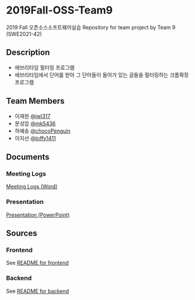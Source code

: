 # 2019Fall-OSS-Team9
2019 Fall 오픈소스소프트웨어실습
Repository for team project by Team 9 (SWE2021-42)

## Description
- 에브리타임 필터링 프로그램
- 에브리타임에서 단어를 받아 그 단어들이 들어가 있는 글들을 필터링하는 크롬확장프로그램

## Team Members
- 이재원 [@jwl317](https://github.com/jwl317)
- 문성암 [@mk5436](https://github.com/mk5436)
- 하예송 [@chocoPenguin](https://github.com/chocoPenguin)
- 이지선 [@loffy1411](https://github.com/loffy1411)

## Documents

### Meeting Logs
[Meeting Logs (Word)](docs/log.doc)


### Presentation
[Presentation (PowerPoint)](docs/Presentation.pptx)

## Sources

### Frontend
See [README for frontend](src/Frontend/README.md)

### Backend
See [README for backend](src/Backend/README.md)
